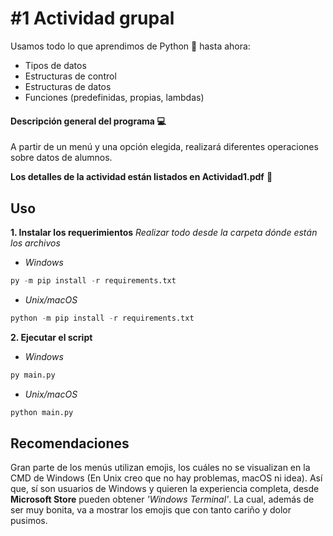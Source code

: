 # #1 Actividad grupal
Usamos todo lo que aprendimos de Python :snake: hasta ahora:
- Tipos de datos
- Estructuras de control
- Estructuras de datos
- Funciones (predefinidas, propias, lambdas)
#### Descripción general del programa :computer:
A partir de un menú y una opción elegida, realizará diferentes operaciones sobre datos de alumnos.

**Los detalles de la actividad están listados en Actividad1.pdf** :book:

## Uso
**1. Instalar los requerimientos**
_Realizar todo desde la carpeta dónde están los archivos_

* _Windows_
```python
py -m pip install -r requirements.txt
```
* _Unix/macOS_
```python
python -m pip install -r requirements.txt
```
**2. Ejecutar el script**

* _Windows_
```python
py main.py
```
* _Unix/macOS_
```python
python main.py
```

## Recomendaciones
Gran parte de los menús utilizan emojis, los cuáles no se visualizan en la CMD de Windows (En Unix creo que no hay problemas, macOS ni idea).
Así que, sí son usuarios de Windows y quieren la experiencia completa, desde **Microsoft Store** pueden obtener _'Windows Terminal'_. La cual, además de ser muy bonita, va a mostrar los emojis que con tanto cariño y dolor pusimos.